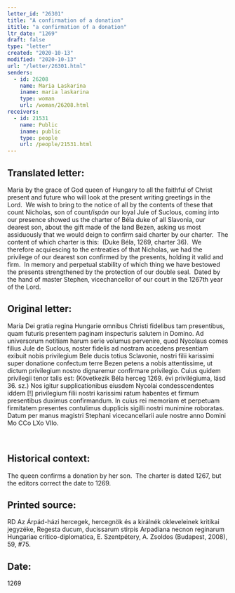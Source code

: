 ```yaml
---
letter_id: "26301"
title: "A confirmation of a donation"
ititle: "a confirmation of a donation"
ltr_date: "1269"
draft: false
type: "letter"
created: "2020-10-13"
modified: "2020-10-13"
url: "/letter/26301.html"
senders:
  - id: 26208
    name: Maria Laskarina
    iname: maria laskarina
    type: woman
    url: /woman/26208.html
receivers:
  - id: 21531
    name: Public
    iname: public
    type: people
    url: /people/21531.html
---
```

<h2> Translated letter:</h2><p>Maria by the grace of God queen of Hungary to all the faithful of Christ present and future who will look at the present writing greetings in the Lord.&nbsp; We wish to bring to the notice of all by the contents of these that count Nicholas, son of count/<i>ispán</i> our loyal Jule of Suclous, coming into our presence showed us the charter of Béla duke of all Slavonia, our dearest son, about the gift made of the land Bezen, asking us most assiduously that we would deign to confirm said charter by our charter.&nbsp; The content of which charter is this:&nbsp; (Duke Béla, 1269, charter 36).&nbsp; We therefore acquiescing to the entreaties of that Nicholas, we had the privilege of our dearest son confirmed by the presents, holding it valid and firm.&nbsp; In memory and perpetual stability of which thing we have bestowed the presents strengthened by the protection of our double seal.&nbsp; Dated by the hand of master Stephen, vicechancellor of our court in the 1267th year of the Lord.</p><h2 class="mt-4"> Original letter:</h2><p><strong></strong></p><p>Maria Dei gratia regina Hungarie omnibus Christi fidelibus tam presentibus, quam futuris presentem paginam inspecturis salutem in Domino. Ad universorum notitiam harum serie volumus pervenire, quod Nycolaus comes filius Jule de Suclous, noster fidelis ad nostram accedens presentiam exibuit nobis privilegium Bele ducis totius Sclavonie, nostri filii karissimi super donatione confectum terre Bezen petens a nobis attentissime, ut dictum privilegium nostro dignaremur confirmare privilegio. Cuius quidem privilegii tenor talis est: (Következik Béla herceg 1269. évi privilégiuma, lásd 36. sz.) Nos igitur supplicationibus eiusdem Nycolai condesscendentes iddem [!] privilegium filii nostri karissimi ratum habentes et firmum presentibus duximus confirmandum. In cuius rei memoriam et perpetuam firmitatem presentes contulimus dupplicis sigilli nostri munimine roboratas. Datum per manus magistri Stephani vicecancellarii aule nostre anno Domini Mo CCo LXo VIIo.</p><p>&nbsp;</p><h2 class="mt-4"> Historical context:</h2><p>The queen confirms a donation by her son.&nbsp; The charter is dated 1267, but the editors correct the date to 1269.</p><h2 class="mt-4"> Printed source:</h2><p>RD <span>Az Árpád-házi hercegek, hercegnök és a királnék okleveleinek kritikai jegyzéke, Regesta ducum, ducissarum stirpis Arpadiana necnon reginarum Hungariae critico-diplomatica, E. Szentpétery, A. Zsoldos (Budapest, 2008), 59, #75.</span></p><h2 class="mt-4"> Date:</h2>1269